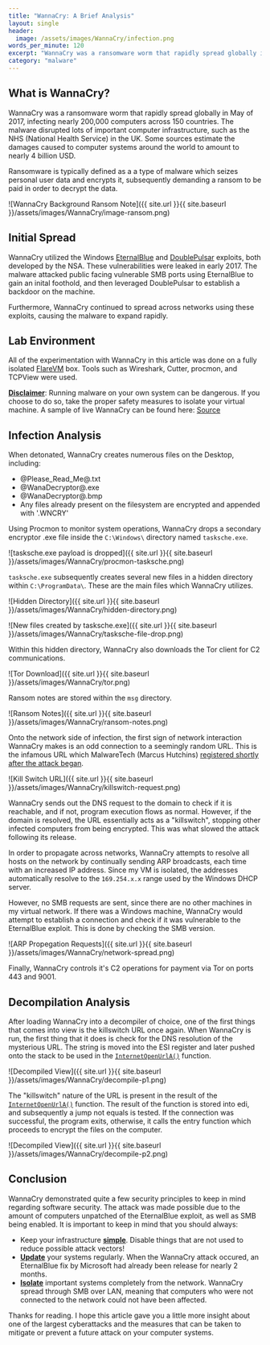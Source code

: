 ```yaml
---
title: "WannaCry: A Brief Analysis"
layout: single
header:
  image: /assets/images/WannaCry/infection.png
words_per_minute: 120
excerpt: "WannaCry was a ransomware worm that rapidly spread globally in May of 2017, infecting nearly 200,000 computers across 150 countries."
category: "malware"
---
```


## What is WannaCry?
WannaCry was a ransomware worm that rapidly spread globally in May of 2017, infecting nearly 200,000 computers across 150 countries. The malware disrupted lots of important computer infrastructure, such as the NHS (National Health Service) in the UK. Some sources estimate the damages caused to computer systems around the world to amount to nearly 4 billion USD.

Ransomware is typically defined as a a type of malware which seizes personal user data and encrypts it, subsequently demanding a ransom to be paid in order to decrypt the data.

![WannaCry Background Ransom Note]({{ site.url }}{{ site.baseurl }}/assets/images/WannaCry/image-ransom.png)

## Initial Spread
WannaCry utilized the Windows [EternalBlue](https://en.wikipedia.org/wiki/EternalBlue) and [DoublePulsar](https://en.wikipedia.org/wiki/DoublePulsar) exploits, both developed by the NSA. These vulnerabilities were leaked in early 2017. The malware attacked public facing vulnerable SMB ports using EternalBlue to gain an inital foothold, and then leveraged DoublePulsar to establish a backdoor on the machine.

Furthermore, WannaCry continued to spread across networks using these exploits, causing the malware to expand rapidly.

## Lab Environment
All of the experimentation with WannaCry in this article was done on a fully isolated [FlareVM](https://github.com/mandiant/flare-vm) box. Tools such as Wireshark, Cutter, procmon, and TCPView were used.
 
<ins>**Disclaimer**</ins>: Running malware on your own system can be dangerous. If you choose to do so, take the proper safety measures to isolate your virtual machine. A sample of live WannaCry can be found here: [Source](https://github.com/ytisf/theZoo/blob/master/malware/Binaries/Ransomware.WannaCry/Ransomware.WannaCry.zip)


## Infection Analysis
When detonated, WannaCry creates numerous files on the Desktop, including:
- @Please_Read_Me@.txt
- @WanaDecryptor@.exe
- @WanaDecryptor@.bmp
- Any files already present on the filesystem are encrypted and appended with '.WNCRY'

Using Procmon to monitor system operations, WannaCry drops a secondary encryptor .exe file inside the `C:\Windows\` directory named `tasksche.exe`.
 
![tasksche.exe payload is dropped]({{ site.url }}{{ site.baseurl }}/assets/images/WannaCry/procmon-tasksche.png)
 
`tasksche.exe` subsequently creates several new files in a hidden directory within `C:\ProgramData\`. These are the main files which WannaCry utilizes. 
 
![Hidden Directory]({{ site.url }}{{ site.baseurl }}/assets/images/WannaCry/hidden-directory.png)
 
![New files created by tasksche.exe]({{ site.url }}{{ site.baseurl }}/assets/images/WannaCry/tasksche-file-drop.png)
 
Within this hidden directory, WannaCry also downloads the Tor client for C2 communications. 
 
![Tor Download]({{ site.url }}{{ site.baseurl }}/assets/images/WannaCry/tor.png)

Ransom notes are stored within the `msg` directory.
 
![Ransom Notes]({{ site.url }}{{ site.baseurl }}/assets/images/WannaCry/ransom-notes.png)

Onto the network side of infection, the first sign of network interaction WannaCry makes is an odd connection to a seemingly random URL. This is the infamous URL which MalwareTech (Marcus Hutchins) [registered shortly after the attack began](https://www.wired.com/story/confessions-marcus-hutchins-hacker-who-saved-the-internet/).
 
![Kill Switch URL]({{ site.url }}{{ site.baseurl }}/assets/images/WannaCry/killswitch-request.png)

WannaCry sends out the DNS request to the domain to check if it is reachable, and if not, program execution flows as normal. However, if the domain is resolved, the URL essentially acts as a "killswitch", stopping other infected computers from being encrypted. This was what slowed the attack following its release.

In order to propagate across networks, WannaCry attempts to resolve all hosts on the network by continually sending ARP broadcasts, each time with an increased IP address. Since my VM is isolated, the addresses automatically resolve to the `169.254.x.x` range used by the Windows DHCP server. 

However, no SMB requests are sent, since there are no other machines in my virtual network. If there was a Windows machine, WannaCry would attempt to establish a connection and check if it was vulnerable to the EternalBlue exploit. This is done by checking the SMB version.
 
![ARP Propegation Requests]({{ site.url }}{{ site.baseurl }}/assets/images/WannaCry/network-spread.png)

Finally, WannaCry controls it's C2 operations for payment via Tor on ports 443 and 9001. 
## Decompilation Analysis
After loading WannaCry into a decompiler of choice, one of the first things that comes into view is the killswitch URL once again. When WannaCry is run, the first thing that it does is check for the DNS resolution of the mysterious URL. The string is moved into the ESI register and later pushed onto the stack to be used in the [`InternetOpenUrlA()`](https://docs.microsoft.com/en-us/windows/win32/api/wininet/nf-wininet-internetopenurla) function. 
 
![Decompiled View]({{ site.url }}{{ site.baseurl }}/assets/images/WannaCry/decompile-p1.png)

The "killswitch" nature of the URL is present in the result of the [`InternetOpenUrlA()`](https://docs.microsoft.com/en-us/windows/win32/api/wininet/nf-wininet-internetopenurla) function. The result of the function is stored into edi, and subsequently a jump not equals is tested. If the connection was successful, the program exits, otherwise, it calls the entry function which proceeds to encrypt the files on the computer.

![Decompiled View]({{ site.url }}{{ site.baseurl }}/assets/images/WannaCry/decompile-p2.png)

## Conclusion
WannaCry demonstrated quite a few security principles to keep in mind regarding software security. The attack was made possible due to the amount of computers unpatched of the EternalBlue exploit, as well as SMB being enabled. It is important to keep in mind that you should always:
- Keep your infrastructure <ins>**simple**</ins>. Disable things that are not used to reduce possible attack vectors!
- <ins>**Update**</ins> your systems regularly. When the WannaCry attack occured, an EternalBlue fix by Microsoft had already been release for nearly 2 months.
- <ins>**Isolate**</ins> important systems completely from the network. WannaCry spread through SMB over LAN, meaning that computers who were not connected to the network could not have been affected.

Thanks for reading. I hope this article gave you a little more insight about one of the largest cyberattacks and the measures that can be taken to mitigate or prevent a future attack on your computer systems.